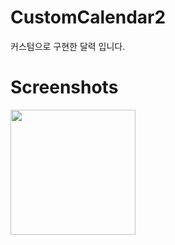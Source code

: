 # CustomCalendar2
커스텀으로 구현한 달력 입니다.


Screenshots
===========

<div>
<img width="200" src="https://user-images.githubusercontent.com/49463513/102582800-afed1b00-4146-11eb-9428-c942129a65c2.png">
</div>
